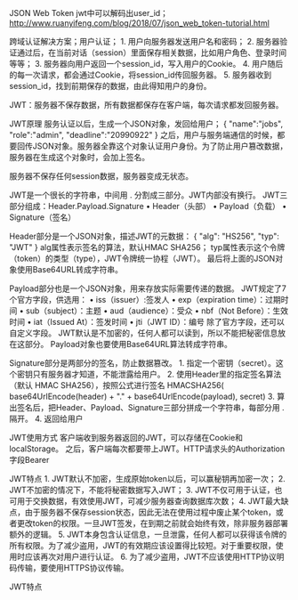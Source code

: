 JSON Web Token
jwt中可以解码出user_id；
http://www.ruanyifeng.com/blog/2018/07/json_web_token-tutorial.html

跨域认证解决方案；用户认证；
	1. 用户向服务器发送用户名和密码；
	2. 服务器验证通过后，在当前对话（session）里面保存相关数据，比如用户角色、登录时间等等；
	3. 服务器向用户返回一个session_id，写入用户的Cookie。
	4. 用户随后的每一次请求，都会通过Cookie，将session_id传回服务器。
	5. 服务器收到session_id，找到前期保存的数据，由此得知用户的身份。

JWT：服务器不保存数据，所有数据都保存在客户端，每次请求都发回服务器。
	
JWT原理
服务认证以后，生成一个JSON对象，发回给用户；
{
	"name":"jobs",
	"role":"admin",
	"deadline":"20990922"
}
之后，用户与服务端通信的时候，都要回传JSON对象。服务器全靠这个对象认证用户身份。为了防止用户篡改数据，服务器在生成这个对象时，会加上签名。

服务器不保存任何session数据，服务器变成无状态。


JWT是一个很长的字符串，中间用  .   分割成三部分。JWT内部没有换行。
JWT三部分组成：Header.Payload.Signature
	• Header（头部）
	• Payload（负载）
	• Signature（签名）

Header部分是一个JSON对象，描述JWT的元数据：
{
  "alg": "HS256",
  "typ": "JWT"
}
alg属性表示签名的算法，默认HMAC SHA256；
typ属性表示这个令牌（token）的类型（type），JWT令牌统一协程（JWT）。
最后将上面的JSON对象使用Base64URL转成字符串。

Payload部分也是一个JSON对象，用来存放实际需要传递的数据。
JWT规定了7个官方字段，供选用：
	• iss（issuer）:签发人
	• exp（expiration time）：过期时间
	• sub（subject）：主题
	• aud（audience）：受众
	• nbf（Not Before）：生效时间
	• iat（Issued At）：签发时间
	• jti（JWT ID）：编号
除了官方字段，还可以自定义字段。
JWT默认是不加密的，任何人都可以读到，所以不能把秘密信息放在这部分。
Payload对象也要使用Base64URL算法转成字符串。

Signature部分是两部分的签名，防止数据篡改。
	1. 指定一个密钥（secret）。这个密钥只有服务器才知道，不能泄露给用户。
	2. 使用Header里的指定签名算法（默认 HMAC SHA256），按照公式进行签名
	HMACSHA256(
  base64UrlEncode(header) + "." +
  base64UrlEncode(payload),
  secret)
	3. 算出签名后，把Header、Payload、Signature三部分拼成一个字符串，每部分用 . 隔开。
	4. 返回给用户

JWT使用方式
客户端收到服务器返回的JWT，可以存储在Cookie和localStorage。
之后，客户端每次都要带上JWT。HTTP请求头的Authorization字段Bearer<token>

JWT特点
	1. JWT默认不加密，生成原始token以后，可以赢秘钥再加密一次；
	2. JWT不加密的情况下，不能将秘密数据写入JWT；
	3. JWT不仅可用于认证，也可用于交换数据，有效使用JWT，可减少服务器查询数据库次数；
	4. JWT最大缺点，由于服务器不保存session状态，因此无法在使用过程中废止某个token，或者更改token的权限。一旦JWT签发，在到期之前就会始终有效，除非服务器部署额外的逻辑。
	5. JWT本身包含认证信息，一旦泄露，任何人都可以获得该令牌的所有权限。为了减少盗用，JWT的有效期应该设置得比较短。对于重要权限，使用时应该再次对用户进行认证。
	6. 为了减少盗用，JWT不应该使用HTTP协议明码传输，要使用HTTPS协议传输。


JWT特点
